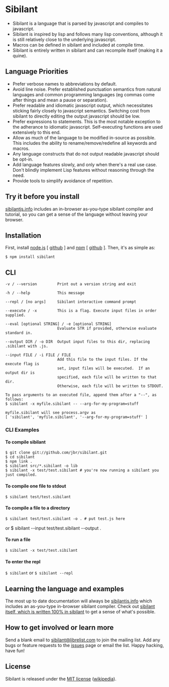 # Sibilant

- Sibilant is a language that is parsed by javascript and compiles to javascript.
- Sibilant is inspired by lisp and follows many lisp conventions, although it is still relatively close to the underlying javascript.
- Macros can be defined in sibilant and included at compile time.
- Sibilant is entirely written in sibilant and can recompile itself (making it a quine).

## Language Priorities

- Prefer verbose names to abbreviations by default.
- Avoid line noise.  Prefer established punctuation semantics from
  natural languages and common programming languages (eg commas come
  after things and mean a pause or separation).
- Prefer readable and idiomatic javascript output, which necessitates
  sticking fairly closely to javascript semantics. Switching cost from
  sibilant to directly editing the output javascript should be low.
- Prefer expressions to statements. This is the most notable exception
  to the adherance to idiomatic javascript. Self-executing functions
  are used extensively to this end.
- Allow as much of the language to be modified in-source as
  possible. This includes the ability to rename/remove/redefine all
  keywords and macros.
- Any language constructs that do not output readable javascript
  should be opt-in.
- Add language features slowly, and only when there's a real use
  case. Don't blindly implement Lisp features without reasoning
  through the need.
- Provide tools to simplify avoidance of repetition.

## Try it before you install

[sibilantjs.info](http://sibilantjs.info) includes an in-browser as-you-type sibilant compiler and tutorial, so you can get a sense of the language without leaving your browser.

## Installation

First, install [node.js](http://nodejs.org) [
[github](http://github.com/ry/node) ] and [npm](http://npmjs.org) [
[github](http://github.com/isaacs/npm) ].  Then, it's as simple as:

    $ npm install sibilant

## CLI

    -v / --version         Print out a version string and exit
    
    -h / --help            This message
    
    --repl / [no args]     Sibilant interactive command prompt
    
    --execute / -x         This is a flag. Execute input files in order supplied.
    
    --eval [optional STRING] / -e [optional STRING]
                           Evaluate STR if provided, otherwise evaluate standard in.
    
    --output DIR / -o DIR  Output input files to this dir, replacing .sibilant with .js.
    
    --input FILE / -i FILE / FILE
                           Add this file to the input files. If the execute flag is
                           set, input files will be executed.  If an output dir is
                           specified, each file will be written to that dir.
                           Otherwise, each file will be written to STDOUT.
    
    To pass arguments to an executed file, append them after a "--", as follows:
    $ sibilant -x myfile.sibilant -- --arg-for-my-program=stuff
    
    myfile.sibilant will see process.argv as
    [ 'sibilant', 'myfile.sibilant', '--arg-for-my-program=stuff' ]

    
### CLI Examples

#### To compile sibilant

    $ git clone git://github.com/jbr/sibilant.git
    $ cd sibilant
    $ npm link .
    $ sibilant src/*.sibilant -o lib
    $ sibilant -x test/test.sibilant # you're now running a sibilant you just compiled.

#### To compile one file to stdout

`$ sibilant test/test.sibilant`

#### To compile a file to a directory

    $ sibilant test/test.sibilant -o . # put test.js here
or
    $ sibilant --input test/test.sibilant --output .

#### To run a file

`$ sibilant -x test/test.sibilant`

#### To enter the repl

`$ sibilant` or `$ sibilant --repl`

## Learning the language and examples

The most up to date documentation will always be
[sibilantjs.info](http://sibilantjs.info) which includes an
as-you-type in-browser sibilant compiler.  Check out [sibilant itself,
which is written 100% in
sibilant](http://github.com/jbr/sibilant/tree/master/src) to get a
sense of what's possible.

## How to get involved or learn more

Send a blank email to
[sibilant@librelist.com](mailto:sibilant@librelist.com) to join the
mailing list.  Add any bugs or feature requests to the
[issues](http://github.com/jbr/sibilant/issues) page or email the
list.  Happy hacking, have fun!

## License

Sibilant is released under the [MIT license](http://github.com/jbr/sibilant/blob/master/LICENSE) ([wikipedia](http://en.wikipedia.org/wiki/MIT_License)).
